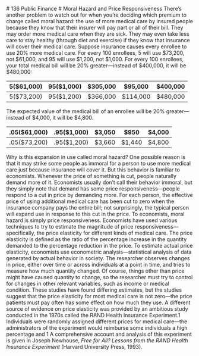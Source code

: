 \# 136 Public Finance # Moral Hazard and Price Responsiveness There’s another problem to watch out for when you’re deciding which premium to charge called moral hazard: the use of more medical care by insured people because they know that their insurer will pay part or all of their bill. They may order more medical care when they are sick. They may even take less care to stay healthy (through diet and exercise) if they know that insurance will cover their medical care. Suppose insurance causes every enrollee to use 20% more medical care. For every 100 enrollees, 5 will use $73,200, not $61,000, and 95 will use $1,200, not $1,000. For every 100 enrollees, your total medical bill will be 20% greater—instead of $400,000, it will be $480,000:

| 5($61,000) | 95($1,000) | $305,000 | $95,000  | $400,000 |
| ---------- | ---------- | -------- | -------- | -------- |
| 5($73,200) | 95($1,200) | $366,000 | $114,000 | $480,000 |

The expected value of the medical bill of an enrollee will be 20% greater—instead of $4,000, it will be $4,800.

| .05($61,000) | .95($1,000) | $3,050 | $950   | $4,000 |
| ------------ | ----------- | ------ | ------ | ------ |
| .05($73,200) | .95($1,200) | $3,660 | $1,440 | $4,800 |

Why is this expansion in use called moral hazard? One possible reason is that it may strike some people as immoral for a person to use more medical care just because insurance will cover it. But this behavior is familiar to economists. Whenever the price of something is cut, people naturally demand more of it. Economists usually don’t call their behavior immoral, but they simply note that demand has some price responsiveness—people respond to a cut in price by demanding more. For each person, the effective price of using additional medical care has been cut to zero when the insurance company pays the entire bill; not surprisingly, the typical person will expand use in response to this cut in the price. To economists, moral hazard is simply price responsiveness. Economists have used various techniques to try to estimate the magnitude of price responsiveness—specifically, the price elasticity for different kinds of medical care. The price elasticity is defined as the ratio of the percentage increase in the quantity demanded to the percentage reduction in the price. To estimate actual price elasticity, economists use econometric analysis—statistical analysis of data generated by actual behavior in society. The researcher observes changes in price, either over time or across individuals at a point in time, and tries to measure how much quantity changed. Of course, things other than price might have caused quantity to change, so the researcher must try to control for changes in other relevant variables, such as income or medical condition. These studies have found differing estimates, but the studies suggest that the price elasticity for most medical care is not zero—the price patients must pay often has some effect on how much they use. A different source of evidence on price elasticity was provided by an ambitious study conducted in the 1970s called the RAND Health Insurance Experiment.1 Individuals were randomly assigned different prices for medical care—the administrators of the experiment would reimburse some individuals a high percentage and 1 A comprehensive account and analysis of this experiment is given in Joseph Newhouse, *Free for All? Lessons from the RAND Health Insurance Experiment* (Harvard University Press, 1993).